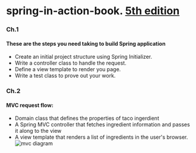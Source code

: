 # spring-in-action-book. [5th edition](https://www.manning.com/books/spring-in-action-fifth-edition)
### Ch.1
#### These are the steps you need taking to build Spring application
- Create an initial project structure using Spring Initializer.
- Write a controller class to handle the request.
- Define a view template to render you page.
- Write a test class to prove out your work.
### Ch.2
#### MVC request flow:
- Domain class that defines the properties of taco ingerdient
- A Spring MVC controller that fetches ingredient information and passes it along to the view
- A view template that renders a list of ingredients in the user's browser.
![mvc diagram](https://github.com/abdallahalseddek/spring-in-action/blob/028f7a6c87e3fc853c1de28353ed0bc8fa6c94e3/src/main/resources/static/images/mvc%20flow.png)
